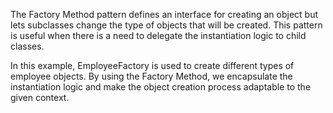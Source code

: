 The Factory Method pattern defines an interface for creating an object but lets subclasses change the type of objects that will be created.
This pattern is useful when there is a need to delegate the instantiation logic to child classes.

In this example, EmployeeFactory is used to create different types of employee objects.
By using the Factory Method, we encapsulate the instantiation logic and make the object creation process adaptable to the given context.
